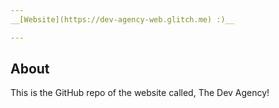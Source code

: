 ```yaml
---
__[Website](https://dev-agency-web.glitch.me) :)__

---
```


## About
This is the GitHub repo of the website called, The Dev Agency!

